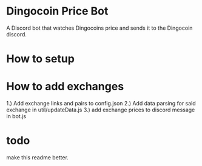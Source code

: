 # Dingocoin Price Bot
A Discord bot that watches Dingocoins price and sends it to the Dingocoin discord. 

# How to setup 

# How to add exchanges 
1.) Add exchange links and pairs to config.json 
2.) Add data parsing for said exchange in util/updateData.js
3.) add exchange prices to discord message in bot.js 



# todo 
make this readme better. 